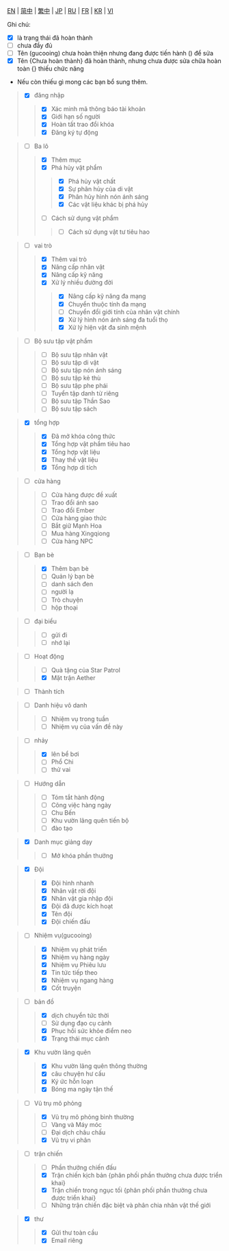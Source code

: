 [EN](./EN.md) | [简中](./zh-CN.md) | [繁中](./zh-TW.md) | [JP](./JP.md) | [RU](./RU.md) | [FR](./FR.md) | [KR](./KR.md) | [VI](./VI.md)

Ghi chú:

- [x] là trạng thái đã hoàn thành
- [ ] chưa đầy đủ
- [ ] Tên (gucooing) chưa hoàn thiện nhưng đang được tiến hành () để sửa
- [x] Tên {Chưa hoàn thành} đã hoàn thành, nhưng chưa được sửa chữa hoàn toàn {} thiếu chức năng
- Nếu còn thiếu gì mong các bạn bổ sung thêm.

> - [x] đăng nhập
>> - [x] Xác minh mã thông báo tài khoản
>> - [x] Giới hạn số người
>> - [x] Hoàn tất trao đổi khóa
>> - [x] Đăng ký tự động

> - [ ] Ba lô
>> - [x] Thêm mục
>> - [x] Phá hủy vật phẩm
>>> - [x] Phá hủy vật chất
>>> - [x] Sự phân hủy của di vật
>>> - [x] Phân hủy hình nón ánh sáng
>>> - [x] Các vật liệu khác bị phá hủy
>> - [ ] Cách sử dụng vật phẩm
>>> - [ ] Cách sử dụng vật tư tiêu hao

> - [ ] vai trò
>> - [x] Thêm vai trò
>> - [x] Nâng cấp nhân vật
>> - [x] Nâng cấp kỹ năng
>> - [x] Xử lý nhiều đường đời
>>> - [x] Nâng cấp kỹ năng đa mạng
>>> - [x] Chuyển thuộc tính đa mạng
>>> - [ ] Chuyển đổi giới tính của nhân vật chính
>>> - [x] Xử lý hình nón ánh sáng đa tuổi thọ
>>> - [x] Xử lý hiện vật đa sinh mệnh


> - [ ] Bộ sưu tập vật phẩm
>> - [ ] Bộ sưu tập nhân vật
>> - [ ] Bộ sưu tập di vật
>> - [ ] Bộ sưu tập nón ánh sáng
>> - [ ] Bộ sưu tập kẻ thù
>> - [ ] Bộ sưu tập phe phái
>> - [ ] Tuyển tập danh từ riêng
>> - [ ] Bộ sưu tập Thần Sao
>> - [ ] Bộ sưu tập sách

> - [x] tổng hợp
>> - [x] Đã mở khóa công thức
>> - [x] Tổng hợp vật phẩm tiêu hao
>> - [x] Tổng hợp vật liệu
>> - [x] Thay thế vật liệu
>> - [x] Tổng hợp di tích

> - [ ] cửa hàng
>> - [ ] Cửa hàng được đề xuất
>> - [ ] Trao đổi ánh sao
>> - [ ] Trao đổi Ember
>> - [ ] Cửa hàng giao thức
>> - [ ] Bắt giữ Mạnh Hoa
>> - [ ] Mua hàng Xingqiong
>> - [ ] Cửa hàng NPC

> - [ ] Bạn bè
>> - [x] Thêm bạn bè
>> - [ ] Quản lý bạn bè
>> - [ ] danh sách đen
>> - [ ] người lạ
>> - [ ] Trò chuyện
>> - [ ] hộp thoại

> - [ ] đại biểu
>> - [ ] gửi đi
>> - [ ] nhớ lại

> - [ ] Hoạt động
>> - [ ] Quà tặng của Star Patrol
>> - [x] Mặt trận Aether

> - [ ] Thành tích

> - [ ] Danh hiệu vô danh
>> - [ ] Nhiệm vụ trong tuần
>> - [ ] Nhiệm vụ của vấn đề này

> - [ ] nhảy
>> - [x] lên bể bơi
>> - [ ] Phổ Chi
>> - [ ] thử vai

> - [ ] Hướng dẫn
>> - [ ] Tóm tắt hành động
>> - [ ] Công việc hàng ngày
>> - [ ] Chu Bến
>> - [ ] Khu vườn lãng quên tiến bộ
>> - [ ] đào tạo

> - [x] Danh mục giảng dạy
>> - [ ] Mở khóa phần thưởng

> - [x] Đội
>> - [x] Đội hình nhanh
>> - [x] Nhân vật rời đội
>> - [x] Nhân vật gia nhập đội
>> - [x] Đội đã được kích hoạt
>> - [x] Tên đội
>> - [x] Đội chiến đấu

> - [ ] Nhiệm vụ(gucooing)
>> - [x] Nhiệm vụ phát triển
>> - [x] Nhiệm vụ hàng ngày
>> - [x] Nhiệm vụ Phiêu lưu
>> - [x] Tin tức tiếp theo
>> - [x] Nhiệm vụ ngang hàng
>> - [x] Cốt truyện

> - [ ] bản đồ
>> - [x] dịch chuyển tức thời
>> - [ ] Sử dụng đạo cụ cảnh
>> - [x] Phục hồi sức khỏe điểm neo
>> - [x] Trạng thái mục cảnh

> - [x] Khu vườn lãng quên
>> - [x] Khu vườn lãng quên thông thường
>> - [x] câu chuyện hư cấu
>> - [x] Ký ức hỗn loạn
>> - [x] Bóng ma ngày tận thế

> - [ ] Vũ trụ mô phỏng
>> - [x] Vũ trụ mô phỏng bình thường
>> - [ ] Vàng và Máy móc
>> - [ ] Đại dịch châu chấu
>> - [x] Vũ trụ vi phân

> - [ ] trận chiến
>> - [ ] Phần thưởng chiến đấu
>> - [x] Trận chiến kịch bản {phân phối phần thưởng chưa được triển khai}
>> - [x] Trận chiến trong ngục tối {phân phối phần thưởng chưa được triển khai}
>> - [ ] Những trận chiến đặc biệt và phân chia nhân vật thế giới

> - [x] thư
>> - [x] Gửi thư toàn cầu
>> - [x] Email riêng